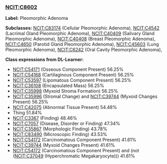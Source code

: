 
### [NCIT:C8602](http://purl.obolibrary.org/obo/NCIT_C8602)
**Label:** Pleomorphic Adenoma

**Subclasses:** [NCIT:C83174](http://purl.obolibrary.org/obo/NCIT_C83174) (Cellular Pleomorphic Adenoma), [NCIT:C4542](http://purl.obolibrary.org/obo/NCIT_C4542) (Lacrimal Gland Pleomorphic Adenoma), [NCIT:C40409](http://purl.obolibrary.org/obo/NCIT_C40409) (Salivary Gland Pleomorphic Adenoma), [NCIT:C40408](http://purl.obolibrary.org/obo/NCIT_C40408) (Breast Pleomorphic Adenoma), [NCIT:C4650](http://purl.obolibrary.org/obo/NCIT_C4650) (Parotid Gland Pleomorphic Adenoma), [NCIT:C45603](http://purl.obolibrary.org/obo/NCIT_C45603) (Lung Pleomorphic Adenoma), [NCIT:C6242](http://purl.obolibrary.org/obo/NCIT_C6242) (Oral Cavity Pleomorphic Adenoma), 

**Class expressions from DL-Learner:**

- [NCIT:C54171](http://purl.obolibrary.org/obo/NCIT_C54171) (Osseous Component Present) 56.25%
- [NCIT:C54168](http://purl.obolibrary.org/obo/NCIT_C54168) (Cartilaginous Component Present) 56.25%
- [NCIT:C53597](http://purl.obolibrary.org/obo/NCIT_C53597) (Lipomatous Component Present) 56.25%
- [NCIT:C36108](http://purl.obolibrary.org/obo/NCIT_C36108) (Encapsulated Mass) 56.25%
- [NCIT:C35998](http://purl.obolibrary.org/obo/NCIT_C35998) (Myxoid Stroma Formation) 56.25%
- [NCIT:C35996](http://purl.obolibrary.org/obo/NCIT_C35996) (Stromal Change) and [NCIT:C39744](http://purl.obolibrary.org/obo/NCIT_C39744) (Myxoid Changes Present) 56.25%
- [NCIT:C42075](http://purl.obolibrary.org/obo/NCIT_C42075) (Abnormal Tissue Present) 54.48%
- Thing 51.84%
- [NCIT:C3367](http://purl.obolibrary.org/obo/NCIT_C3367) (Finding) 48.46%
- [NCIT:C7057](http://purl.obolibrary.org/obo/NCIT_C7057) (Disease, Disorder or Finding) 47.34%
- [NCIT:C35867](http://purl.obolibrary.org/obo/NCIT_C35867) (Morphologic Finding) 43.78%
- [NCIT:C83490](http://purl.obolibrary.org/obo/NCIT_C83490) (Microscopic Finding) 43.53%
- [NCIT:C54172](http://purl.obolibrary.org/obo/NCIT_C54172) (Carcinomatous Component Present) 41.61%
- [NCIT:C39744](http://purl.obolibrary.org/obo/NCIT_C39744) (Myxoid Changes Present) 41.61%
- [NCIT:C54172](http://purl.obolibrary.org/obo/NCIT_C54172) (Carcinomatous Component Present) and (not ([NCIT:C37049](http://purl.obolibrary.org/obo/NCIT_C37049) (Hyperchromatic Megakaryocyte))) 41.61%


